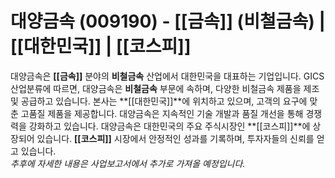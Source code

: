 # 대양금속 (009190) - **[[금속]]** (비철금속) | **[[대한민국]]** | **[[코스피]]**

대양금속은 **[[금속]]** 분야의 **비철금속** 산업에서 대한민국을 대표하는 기업입니다. GICS 산업분류에 따르면, 대양금속은 **비철금속** 부문에 속하며, 다양한 비철금속 제품을 제조 및 공급하고 있습니다. 본사는 **[[대한민국]]**에 위치하고 있으며, 고객의 요구에 맞춘 고품질 제품을 제공합니다. 대양금속은 지속적인 기술 개발과 품질 개선을 통해 경쟁력을 강화하고 있습니다. 대양금속은 대한민국의 주요 주식시장인 **[[코스피]]**에 상장되어 있습니다. **[[코스피]]** 시장에서 안정적인 성과를 기록하며, 투자자들의 신뢰를 얻고 있습니다.  
*추후에 자세한 내용은 사업보고서에서 추가로 가져올 예정입니다.*

